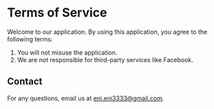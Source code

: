 # Terms of Service

Welcome to our application. By using this application, you agree to the following terms:

1. You will not misuse the application.
2. We are not responsible for third-party services like Facebook.

## Contact
For any questions, email us at [eni.eni3333@gmail.com](mailto:eni.eni3333@gmail.com).
